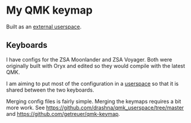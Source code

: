 # My QMK keymap

Built as an [external userspace](https://docs.qmk.fm/newbs_external_userspace).

## Keyboards

I have configs for the ZSA Moonlander and ZSA Voyager.
Both were originally built with Oryx and edited so they would compile with the latest QMK.

I am aiming to put most of the configuration in a [userspace](https://docs.qmk.fm/feature_userspace) so that it is shared between the two keyboards.

Merging config files is fairly simple.
Merging the keymaps requires a bit more work. See <https://github.com/drashna/qmk_userspace/tree/master> and <https://github.com/getreuer/qmk-keymap>.
